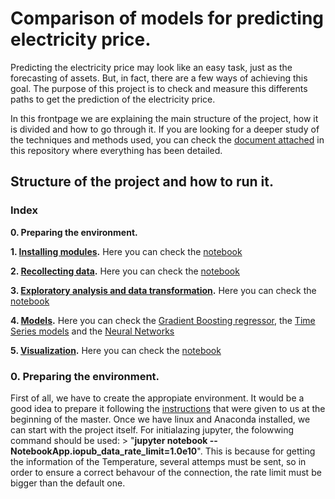 # Comparison of models for predicting electricity price. 

Predicting the electricity price may look like an easy task, just as the forecasting of assets. But, in fact, there are a few ways of achieving this goal. The purpose of this project is to check and measure this differents paths to get the prediction of the electricity price. 

In this frontpage we are explaining the main structure of the project, how it is divided and how to go through it. If you are looking for a deeper study of the techniques and methods used, you can check the [document attached](https://github.com/JoelDela/TFM-Master_Data_Science_Kschool/blob/master/Comparison_of_ML_models.docx) in this repository where everything has been detailed.

## Structure of the project and how to run it.
### Index
**0. Preparing the environment.**

**1. [Installing modules](https://github.com/JoelDela/TFM-Master_Data_Science_Kschool/tree/master/Modules).** Here you can check the [notebook](https://github.com/JoelDela/TFM-Master_Data_Science_Kschool/blob/master/Modules/Installing_modules.ipynb)

**2. [Recollecting data](https://github.com/JoelDela/TFM-Master_Data_Science_Kschool/tree/master/Getting_data).** Here you can check the [notebook](https://github.com/JoelDela/TFM-Master_Data_Science_Kschool/blob/master/Getting_data/Getting_Data.ipynb)

**3. [Exploratory analysis and data transformation](https://github.com/JoelDela/TFM-Master_Data_Science_Kschool/tree/master/Exploring_data).** Here you can check the [notebook](https://github.com/JoelDela/TFM-Master_Data_Science_Kschool/blob/master/Exploring_data/Exploratory_analysis.ipynb)

**4. [Models](https://github.com/JoelDela/TFM-Master_Data_Science_Kschool/tree/master/Models).** Here you can check the [Gradient Boosting regressor](https://github.com/JoelDela/TFM-Master_Data_Science_Kschool/blob/master/Models/Regressor.ipynb), the [Time Series models](https://github.com/JoelDela/TFM-Master_Data_Science_Kschool/blob/master/Models/Time_series.ipynb) and the [Neural Networks](https://github.com/JoelDela/TFM-Master_Data_Science_Kschool/blob/master/Models/Neural_Network.ipynb)

**5. [Visualization](https://github.com/JoelDela/TFM-Master_Data_Science_Kschool/tree/master/Visualization).** Here you can check the [notebook](https://github.com/JoelDela/TFM-Master_Data_Science_Kschool/blob/master/Visualization/Visualization.ipynb)

### 0. Preparing the environment.

First of all, we have to create the appropiate environment. It would be a good idea to prepare it following the [instructions](https://docs.google.com/document/d/1cwYA04H2VXTalkR78nYHDvJmm1QzhEZjSC_4WvjB1Vw/edit) that were given to us at the beginning of the master. Once we have linux and Anaconda installed, we can start with the project itself. For initialazing jupyter, the folowwing command should be used: > "**jupyter notebook --NotebookApp.iopub_data_rate_limit=1.0e10**". This is because for getting the information of the Temperature, several attemps must be sent, so in order to ensure a correct behavour of the connection, the rate limit must be bigger than the default one. 
